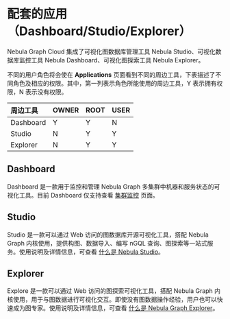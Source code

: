 # 配套的应用（Dashboard/Studio/Explorer）

Nebula Graph Cloud 集成了可视化图数据库管理工具 Nebula Studio、可视化数据库监控工具 Nebula Dashboard、可视化图探索工具 Nebula Explorer。

不同的用户角色将会使在 **Applications** 页面看到不同的周边工具，下表描述了不同角色及相应的权限。其中，第一列表示角色所能使用的周边工具，Y 表示拥有权限，N 表示没有权限。

|周边工具|OWNER|ROOT|USER|
|:---|:---|:---|:---|
|Dashboard|Y|Y|N|
|Studio|N|Y|Y|
|Explorer|N|Y|Y|

## Dashboard

Dashboard 是一款用于监控和管理 Nebula Graph 多集群中机器和服务状态的可视化工具。目前 Dashboard 仅支持查看 [集群监控](../../nebula-dashboard-ent/4.cluster-operator/2.monitor.md) 页面。

## Studio

Studio 是一款可以通过 Web 访问的图数据库开源可视化工具，搭配 Nebula Graph 内核使用，提供构图、数据导入、编写 nGQL 查询、图探索等一站式服务。使用说明及详情信息，可查看 [什么是 Nebula Studio](../../nebula-studio/about-studio/st-ug-what-is-graph-studio.md)。

## Explorer

Explore 是一款可以通过 Web 访问的图探索可视化工具，搭配 Nebula Graph 内核使用，用于与图数据进行可视化交互。即使没有图数据操作经验，用户也可以快速成为图专家。使用说明及详情信息，可查看 [什么是 Nebula Graph Explorer](../../nebula-explorer/about-explorer/ex-ug-what-is-explorer.md)。
